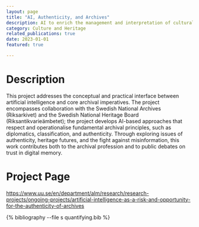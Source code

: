 ```yaml
---
layout: page
title: "AI, Authenticity, and Archives"
description: AI to enrich the management and interpretation of cultural heritage collections across Sweden
category: Culture and Heritage
related_publications: true
date: 2023-01-01
featured: true

---
```


# Description

This project addresses the conceptual and practical interface between artificial intelligence and core archival imperatives. The project encompasses collaboration with the Swedish National Archives (Riksarkivet) and the Swedish National Heritage Board (Riksantikvarieämbetet); the project develops AI-based approaches that respect and operationalise fundamental archival principles, such as diplomatics, classification, and authenticity. Through exploring issues of authenticity, heritage futures, and the fight against misinformation, this work contributes both to the archival profession and to public debates on trust in digital memory.

# Project Page
<https://www.uu.se/en/department/alm/research/research-projects/ongoing-projects/artificial-intelligence-as-a-risk-and-opportunity-for-the-authenticity-of-archives>

<div class="publications">
{% bibliography --file s quantifying.bib %}
</div>